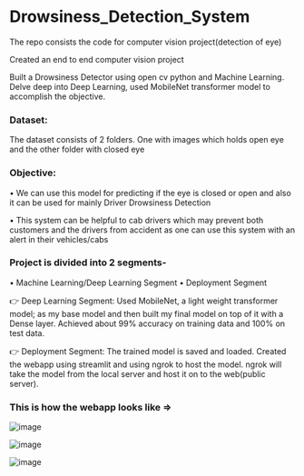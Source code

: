 # Drowsiness_Detection_System
The repo consists the code for computer vision project(detection of eye)

Created an end to end computer vision project

Built a Drowsiness Detector using open cv python and Machine Learning. Delve deep into Deep Learning, used MobileNet transformer model to accomplish the objective.

### Dataset: 

The dataset consists of 2 folders. One with images which holds open eye and the other folder with closed eye

### Objective:

• We can use this model for predicting if the eye is closed or open and also it can be used for mainly Driver Drowsiness Detection

• This system can be helpful to cab drivers which may prevent both customers and the drivers from accident as one can use this system with an alert in their vehicles/cabs

### Project is divided into 2 segments-

•	Machine Learning/Deep Learning Segment
•	Deployment Segment

👉 Deep Learning Segment: Used MobileNet, a light weight transformer model; as my base model and then built my final model on top of it with a Dense layer. Achieved about 99% accuracy on training data and 100% on test data.

👉 Deployment Segment: The trained model is saved and loaded. Created the webapp using streamlit and using ngrok to host the model. ngrok will take the model from the local server and host it on to the web(public server). 

### This is how the webapp looks like => 

![image](https://user-images.githubusercontent.com/111883941/200590151-f33ba447-6828-444a-b971-7fe3f4706037.png)

![image](https://user-images.githubusercontent.com/111883941/200590601-f53c7d94-f32b-4281-9503-08dbc35aa5db.png)

![image](https://user-images.githubusercontent.com/111883941/200591165-dbc8886d-3552-4615-91b5-8fccbdefddfb.png)


